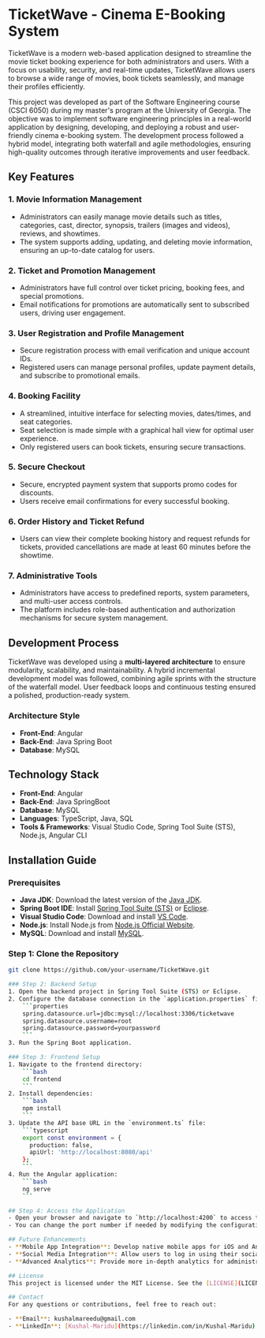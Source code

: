 # TicketWave - Cinema E-Booking System

TicketWave is a modern web-based application designed to streamline the movie ticket booking experience for both administrators and users. With a focus on usability, security, and real-time updates, TicketWave allows users to browse a wide range of movies, book tickets seamlessly, and manage their profiles efficiently.

This project was developed as part of the Software Engineering course (CSCI 6050) during my master's program at the University of Georgia. The objective was to implement software engineering principles in a real-world application by designing, developing, and deploying a robust and user-friendly cinema e-booking system. The development process followed a hybrid model, integrating both waterfall and agile methodologies, ensuring high-quality outcomes through iterative improvements and user feedback.

## Key Features

### 1. **Movie Information Management**
- Administrators can easily manage movie details such as titles, categories, cast, director, synopsis, trailers (images and videos), reviews, and showtimes.
- The system supports adding, updating, and deleting movie information, ensuring an up-to-date catalog for users.

### 2. **Ticket and Promotion Management**
- Administrators have full control over ticket pricing, booking fees, and special promotions.
- Email notifications for promotions are automatically sent to subscribed users, driving user engagement.

### 3. **User Registration and Profile Management**
- Secure registration process with email verification and unique account IDs.
- Registered users can manage personal profiles, update payment details, and subscribe to promotional emails.

### 4. **Booking Facility**
- A streamlined, intuitive interface for selecting movies, dates/times, and seat categories.
- Seat selection is made simple with a graphical hall view for optimal user experience.
- Only registered users can book tickets, ensuring secure transactions.

### 5. **Secure Checkout**
- Secure, encrypted payment system that supports promo codes for discounts.
- Users receive email confirmations for every successful booking.

### 6. **Order History and Ticket Refund**
- Users can view their complete booking history and request refunds for tickets, provided cancellations are made at least 60 minutes before the showtime.

### 7. **Administrative Tools**
- Administrators have access to predefined reports, system parameters, and multi-user access controls.
- The platform includes role-based authentication and authorization mechanisms for secure system management.

## Development Process
TicketWave was developed using a **multi-layered architecture** to ensure modularity, scalability, and maintainability. A hybrid incremental development model was followed, combining agile sprints with the structure of the waterfall model. User feedback loops and continuous testing ensured a polished, production-ready system.

### Architecture Style
- **Front-End**: Angular
- **Back-End**: Java Spring Boot
- **Database**: MySQL

## Technology Stack
- **Front-End**: Angular
- **Back-End**: Java SpringBoot
- **Database**: MySQL
- **Languages**: TypeScript, Java, SQL
- **Tools & Frameworks**: Visual Studio Code, Spring Tool Suite (STS), Node.js, Angular CLI

## Installation Guide

### Prerequisites
- **Java JDK**: Download the latest version of the [Java JDK](https://www.oracle.com/java/technologies/javase-jdk11-downloads.html).
- **Spring Boot IDE**: Install [Spring Tool Suite (STS)](https://spring.io/tools) or [Eclipse](https://www.eclipse.org/).
- **Visual Studio Code**: Download and install [VS Code](https://code.visualstudio.com/).
- **Node.js**: Install Node.js from [Node.js Official Website](https://nodejs.org/).
- **MySQL**: Download and install [MySQL](https://dev.mysql.com/downloads/installer/).

### Step 1: Clone the Repository
```bash
git clone https://github.com/your-username/TicketWave.git

### Step 2: Backend Setup
1. Open the backend project in Spring Tool Suite (STS) or Eclipse.
2. Configure the database connection in the `application.properties` file:
    ```properties
    spring.datasource.url=jdbc:mysql://localhost:3306/ticketwave
    spring.datasource.username=root
    spring.datasource.password=yourpassword
    ```
3. Run the Spring Boot application.

### Step 3: Frontend Setup
1. Navigate to the frontend directory:
    ```bash
    cd frontend
    ```
2. Install dependencies:
    ```bash
    npm install
    ```
3. Update the API base URL in the `environment.ts` file:
    ```typescript
    export const environment = {
      production: false,
      apiUrl: 'http://localhost:8080/api'
    };
    ```
4. Run the Angular application:
    ```bash
    ng serve
    ```

## Step 4: Access the Application
- Open your browser and navigate to `http://localhost:4200` to access the TicketWave interface.
- You can change the port number if needed by modifying the configuration.

## Future Enhancements
- **Mobile App Integration**: Develop native mobile apps for iOS and Android for increased accessibility.
- **Social Media Integration**: Allow users to log in using their social media accounts.
- **Advanced Analytics**: Provide more in-depth analytics for administrators regarding user behavior and movie popularity.

## License
This project is licensed under the MIT License. See the [LICENSE](LICENSE) file for details.

## Contact
For any questions or contributions, feel free to reach out:

- **Email**: kushalmareedu@gmail.com
- **LinkedIn**: [Kushal-Maridu](https://linkedin.com/in/Kushal-Maridu)

